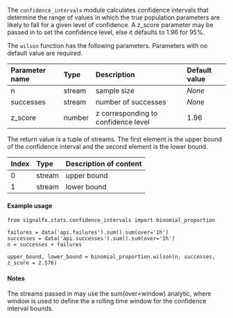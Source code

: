The `confidence_intervals` module calculates confidence intervals that determine the range of values
in which the true population parameters are likely to fall for a given level of confidence.
A z_score parameter may be passed in to set the confidence level, else it defaults to 1.96 for 95%.

The `wilson` function has the following parameters. Parameters with no default value are required.

|Parameter name|Type|Description|Default value|
|:---|:---|:---|:---|
|n|stream|sample size|*None*|
|successes|stream|number of successes|*None*|
|z_score|number|z corresponding to confidence level|1.96|


The return value is a tuple of streams. The first element is the upper bound of the confidence interval
and the second element is the lower bound.

|Index|Type|Description of content|
|:---|:---|:---|
|0|stream|upper bound|
|1|stream|lower bound|


#### Example usage

~~~~~~~~~~~~~~~~~~~~
from signalfx.stats.confidence_intervals import binomial_proportion

failures = data('api.failures').sum().sum(over='1h')
successes = data('api.successes').sum().sum(over='1h')
n = successes + failures

upper_bound, lower_bound = binomial_proportion.wilson(n, successes, z_score = 2.576)
~~~~~~~~~~~~~~~~~~~~


#### Notes

The streams passed in may use the sum(over=window) analytic, where window is used to define
the a rolling time window for the confidence interval bounds.

